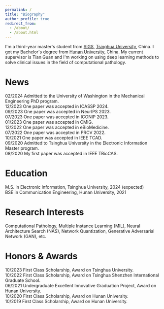 ```yaml
---
permalink: /
title: "Biography"
author_profile: true
redirect_from: 
  - /about/
  - /about.html
---
```


I'm a third-year master's student from [SIGS](https://www.sigs.tsinghua.edu.cn/), [Tsinghua University](https://www.tsinghua.edu.cn/), China. I got my Bachelor's degree from [Hunan University](https://www.hnu.edu.cn/), China. My current supervisor is Tian Guan and I'm working on using deep learning methods to solve clinical issues in the field of computational pathology.

News
======
02/2024 Admitted to the University of Washington in the Mechanical Engineering PhD program.<br />
12/2023 One paper was accepted in ICASSP 2024.<br />
09/2023 One paper was accepted in NeurIPS 2023.<br />
07/2023 One paper was accepted in ICONIP 2023.<br />
01/2023 One paper was accepted in CMIG.<br />
12/2022 One paper was accepted in eBioMedicine.<br />
07/2022 One paper was accepted in PRCV 2022.<br />
10/2021 One paper was accepted in IEEE TCAD.<br />
09/2020 Admitted to Tsinghua University in the Electronic Information Master program.<br />
08/2020 My first paper was accepted in IEEE TBioCAS.

Education
======
M.S. in Electronic Information, Tsinghua University, 2024 (expected)<br />
BSE in Communication Engineering, Hunan University, 2021

Research Interests
======
Computational Pathology, Multiple Instance Learning (MIL), Neural Architecture Search (NAS), Network Quantization, Generative Adversarial Network (GAN), etc.

Honors & Awards
======
10/2023 First Class Scholarship, Award on Tsinghua University.<br />
10/2022 First Class Scholarship, Award on Tsinghua Shenzhen International Graduate School.<br />
06/2021 Undergraduate Excellent Innovative Graduation Project, Award on Hunan University.<br />
10/2020 First Class Scholarship, Award on Hunan University.<br />
10/2019 First Class Scholarship, Award on Hunan University.

